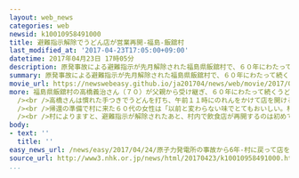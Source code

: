 ```yaml
---
layout: web_news
categories: web
newsid: k10010958491000
title: 避難指示解除でうどん店が営業再開-福島-飯舘村
last_modified_at: '2017-04-23T17:05:00+09:00'
datetime: 2017年04月23日 17時05分
description: 原発事故による避難指示が先月解除された福島県飯舘村で、６０年にわたって続くうどん店が営業を再開し、村に戻る準備で来ている人などが、久しぶりの地元の味を楽しみました。
summary: 原発事故による避難指示が先月解除された福島県飯舘村で、６０年にわたって続くうどん店が営業を再開し、村に戻る準備で来ている人などが、久しぶりの地元の味を楽しみました。
movie_url: https://newswebeasy.github.io/ja201704/news/web/movie/2017/04/24/k10010958491000.mp4
more: 福島県飯舘村の高橋義治さん（７０）が父親から受け継ぎ、６０年にわたって続くうどん店は、原発事故の影響で避難先の福島市で営業を続けていましたが、先月末に避難指示が解除されたのを受けて、２３日から村内の元の店舗で営業を再開しました。<br
  /><br />高橋さんは慣れた手つきでうどんを打ち、午前１１時にのれんをかけて店を開けると、村に戻る準備で来ている住民などが訪れ、久しぶりに地元で食べるうどんを懐かしそうに味わっていました。<br
  /><br />帰還の準備で村に来た６０代の女性は「以前と変わらない味でとてもおいしい。村に食堂があるのはありがたいし、来た時は必ず寄ろうと思う」と話していました。<br
  /><br />村によりますと、避難指示が解除されたあと、村内で飲食店が再開するのは初めてだということで、店主の高橋さんは「みんなに店に来てもらえたのがいちばんうれしいです。村内で商売をすることで村に勢いがついてほしい」と話していました。
body:
- text: ''
  title: ''
easy_news_url: /news/easy/2017/04/24/原子力発電所の事故から6年-村に戻って店をまた始める/
source_url: http://www3.nhk.or.jp/news/html/20170423/k10010958491000.html
...
```

